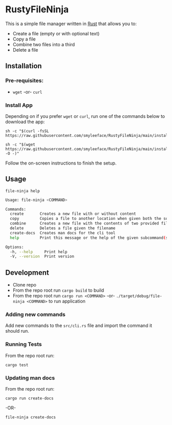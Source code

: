 # RustyFileNinja

This is a simple file manager written in [Rust](https://www.rust-lang.org/) that allows you to:

* Create a file (empty or with optional text)
* Copy a file
* Combine two files into a third
* Delete a file

## Installation

### Pre-requisites:

* `wget` -or- `curl`

### Install App 

Depending on if you prefer `wget` or `curl`, run one of the commands below to download the app:

```
sh -c "$(curl -fsSL https://raw.githubusercontent.com/smyleeface/RustyFileNinja/main/install.sh)"
```
```
sh -c "$(wget https://raw.githubusercontent.com/smyleeface/RustyFileNinja/main/install.sh -O -)"
```

Follow the on-screen instructions to finish the setup. 

## Usage

`file-ninja help`

```bash
Usage: file-ninja <COMMAND>

Commands:
  create       Creates a new file with or without content
  copy         Copies a file to another location when given both the source and destination
  combine      Creates a new file with the contents of two provided files
  delete       Deletes a file given the filename
  create-docs  Creates man docs for the cli tool
  help         Print this message or the help of the given subcommand(s)

Options:
  -h, --help     Print help
  -V, --version  Print version
```

## Development

* Clone repo
* From the repo root run `cargo build` to build
* From the repo root run `cargo run <COMMAND>` -or- `./target/debug/file-ninja <COMMAND>` to run application

### Adding new commands

Add new commands to the `src/cli.rs` file and import the command it should run.

### Running Tests

From the repo root run:

```
cargo test
```

### Updating man docs

From the repo root run:

```
cargo run create-docs
```
-OR-
```
file-ninja create-docs
```